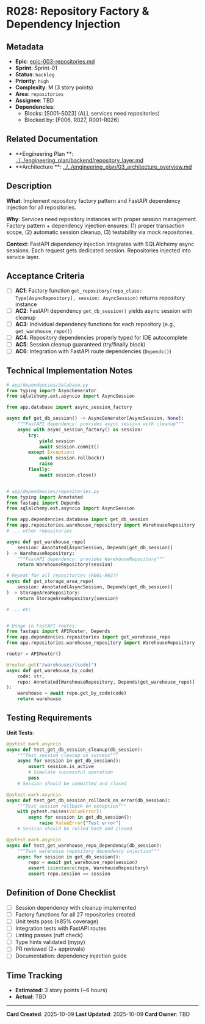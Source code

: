 # R028: Repository Factory & Dependency Injection

## Metadata

- **Epic**: [epic-003-repositories.md](../../02_epics/epic-003-repositories.md)
- **Sprint**: Sprint-01
- **Status**: `backlog`
- **Priority**: `high`
- **Complexity**: M (3 story points)
- **Area**: `repositories`
- **Assignee**: TBD
- **Dependencies**:
    - Blocks: [S001-S023] (ALL services need repositories)
    - Blocked by: [F006, R027, R001-R026]

## Related Documentation

- **Engineering Plan
  **: [../../engineering_plan/backend/repository_layer.md](../../engineering_plan/backend/repository_layer.md)
- **Architecture
  **: [../../engineering_plan/03_architecture_overview.md](../../engineering_plan/03_architecture_overview.md)

## Description

**What**: Implement repository factory pattern and FastAPI dependency injection for all
repositories.

**Why**: Services need repository instances with proper session management. Factory pattern +
dependency injection ensures: (1) proper transaction scope, (2) automatic session cleanup, (3)
testability via mock repositories.

**Context**: FastAPI dependency injection integrates with SQLAlchemy async sessions. Each request
gets dedicated session. Repositories injected into service layer.

## Acceptance Criteria

- [ ] **AC1**: Factory function
  `get_repository(repo_class: Type[AsyncRepository], session: AsyncSession)` returns repository
  instance
- [ ] **AC2**: FastAPI dependency `get_db_session()` yields async session with cleanup
- [ ] **AC3**: Individual dependency functions for each repository (e.g., `get_warehouse_repo()`)
- [ ] **AC4**: Repository dependencies properly typed for IDE autocomplete
- [ ] **AC5**: Session cleanup guaranteed (try/finally block)
- [ ] **AC6**: Integration with FastAPI route dependencies (`Depends()`)

## Technical Implementation Notes

```python
# app/dependencies/database.py
from typing import AsyncGenerator
from sqlalchemy.ext.asyncio import AsyncSession

from app.database import async_session_factory

async def get_db_session() -> AsyncGenerator[AsyncSession, None]:
    """FastAPI dependency: provides async session with cleanup"""
    async with async_session_factory() as session:
        try:
            yield session
            await session.commit()
        except Exception:
            await session.rollback()
            raise
        finally:
            await session.close()


# app/dependencies/repositories.py
from typing import Annotated
from fastapi import Depends
from sqlalchemy.ext.asyncio import AsyncSession

from app.dependencies.database import get_db_session
from app.repositories.warehouse_repository import WarehouseRepository
# ... other repositories

async def get_warehouse_repo(
    session: Annotated[AsyncSession, Depends(get_db_session)]
) -> WarehouseRepository:
    """FastAPI dependency: provides WarehouseRepository"""
    return WarehouseRepository(session)

# Repeat for all repositories (R001-R027)
async def get_storage_area_repo(
    session: Annotated[AsyncSession, Depends(get_db_session)]
) -> StorageAreaRepository:
    return StorageAreaRepository(session)

# ... etc


# Usage in FastAPI routes:
from fastapi import APIRouter, Depends
from app.dependencies.repositories import get_warehouse_repo
from app.repositories.warehouse_repository import WarehouseRepository

router = APIRouter()

@router.get("/warehouses/{code}")
async def get_warehouse_by_code(
    code: str,
    repo: Annotated[WarehouseRepository, Depends(get_warehouse_repo)]
):
    warehouse = await repo.get_by_code(code)
    return warehouse
```

## Testing Requirements

**Unit Tests**:

```python
@pytest.mark.asyncio
async def test_get_db_session_cleanup(db_session):
    """Test session cleanup on success"""
    async for session in get_db_session():
        assert session.is_active
        # Simulate successful operation
        pass
    # Session should be committed and closed

@pytest.mark.asyncio
async def test_get_db_session_rollback_on_error(db_session):
    """Test session rollback on exception"""
    with pytest.raises(ValueError):
        async for session in get_db_session():
            raise ValueError("Test error")
    # Session should be rolled back and closed

@pytest.mark.asyncio
async def test_get_warehouse_repo_dependency(db_session):
    """Test warehouse repository dependency injection"""
    async for session in get_db_session():
        repo = await get_warehouse_repo(session)
        assert isinstance(repo, WarehouseRepository)
        assert repo.session == session
```

## Definition of Done Checklist

- [ ] Session dependency with cleanup implemented
- [ ] Factory functions for all 27 repositories created
- [ ] Unit tests pass (≥85% coverage)
- [ ] Integration tests with FastAPI routes
- [ ] Linting passes (ruff check)
- [ ] Type hints validated (mypy)
- [ ] PR reviewed (2+ approvals)
- [ ] Documentation: dependency injection guide

## Time Tracking

- **Estimated**: 3 story points (~6 hours)
- **Actual**: TBD

---

**Card Created**: 2025-10-09
**Last Updated**: 2025-10-09
**Card Owner**: TBD
